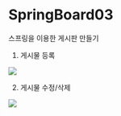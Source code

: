 # SpringBoard03
스프링을 이용한 게시판 만들기

1. 게시물 등록

<img src="https://user-images.githubusercontent.com/94151256/156814207-416b47e7-22aa-4c01-af66-4635ba603245.gif">

2. 게시물 수정/삭제

<img width="{200%}" src="https://user-images.githubusercontent.com/94151256/155885735-be5cb6a9-0d4b-45be-98d5-0b4ca5be272b.gif">

